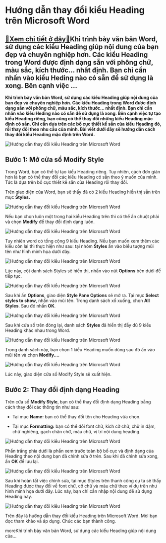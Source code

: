 Hướng dẫn thay đổi kiểu Heading trên Microsoft Word
===================================================

[:gift:Xem chi tiết ở đây:gift:](https://hddtvn.com/huong-dan-thay-doi-kieu-heading-tren-microsoft-word/)Khi trình bày văn bản Word, sử dụng các kiểu Heading giúp nội dung của bạn đẹp và chuyên nghiệp hơn. Các kiểu Heading trong Word được định dạng sẵn với phông chữ, màu sắc, kích thước… nhất định. Bạn chỉ cần nhấn vào kiểu Heding nào có sẵn để sử dụng là xong. Bên cạnh việc …
----------------------------------------------------------------------------------------------------------------------------------------------------------------------------------------------------------------------------------------------------------------------------------

**Khi trình bày văn bản Word, sử dụng các kiểu Heading giúp nội dung của bạn đẹp và chuyên nghiệp hơn. Các kiểu Heading trong Word được định dạng sẵn với phông chữ, màu sắc, kích thước… nhất định. Bạn chỉ cần nhấn vào kiểu Heding nào có sẵn để sử dụng là xong. Bên cạnh việc tự tạo kiểu Heading riêng, bạn cũng có thể thay đổi những kiểu Heading mặc định có sẵn. Chỉ cần dựa trên các bố cục thiết kế sẵn của kiểu Heading đó, rồi thay đổi theo nhu cầu của mình. Bài viết dưới đây sẽ hướng dẫn cách thay đổi kiểu Heading mặc định trên Word.**


![Hướng dẫn thay đổi kiểu Heading trên Microsoft Word](https://hddtvn.com/wp-content/uploads/2021/01/heading-word.jpg)


**Bước 1: Mở cửa sổ Modify Style**
----------------------------------


Trong Word, bạn có thể tự tạo kiểu Heading riêng. Tuy nhiên, cách đơn giản hơn là bạn có thể thay đổi các kiểu Heading có sẵn theo ý muốn của mình. Tức là dựa trên bố cục thiết kế sẵn của Heading rồi thay đổi.


Trên giao diện của Word, bạn sẽ thấy đã có 2 kiểu Heading hiển thị sẵn trên mục **Styles.**


![Hướng dẫn thay đổi kiểu Heading trên Microsoft Word](https://hddtvn.com/wp-content/uploads/2021/01/f14.png "Hướng dẫn thay đổi kiểu Heading trên Microsoft Word")


Nếu bạn chọn luôn một trong hai kiểu Heading trên thì có thể ấn chuột phải và chọn **Modify** để thay đổi định dạng luôn.


![Hướng dẫn thay đổi kiểu Heading trên Microsoft Word](https://hddtvn.com/wp-content/uploads/2021/01/f15-1.png "Hướng dẫn thay đổi kiểu Heading trên Microsoft Word")


Tuy nhiên word có tổng cộng 9 kiểu Heading. Nếu bạn muốn xem thêm các kiểu còn lại thì thực hiện như sau: tại nhóm **Styles** ấn vào biểu tượng mũi tên như hình minh họa dưới đây.


![Hướng dẫn thay đổi kiểu Heading trên Microsoft Word](https://hddtvn.com/wp-content/uploads/2021/01/f16.png "Hướng dẫn thay đổi kiểu Heading trên Microsoft Word")


Lúc này, cột danh sách Styles sẽ hiển thị, nhấn vào nút **Options** bên dưới để tiếp tục.


![](https://hddtvn.com/wp-content/uploads/2021/01/f17.png "Hướng dẫn thay đổi kiểu Heading trên Microsoft Word")


Sau khi ấn **Options**, giao diện **Style Pane Options** sẽ mở ra. Tại mục **Select styles to show**, nhấn vào mũi tên. Trong danh sách xổ xuống, chọn **All Styles**. Sau đó nhấn **OK**.


![](https://hddtvn.com/wp-content/uploads/2021/01/f18.png "Hướng dẫn thay đổi kiểu Heading trên Microsoft Word")


Sau khi cửa sổ trên đóng lại, danh sách **Styles** đã hiển thị đầy đủ 9 kiểu Heading khác nhau trong Word.


![](https://hddtvn.com/wp-content/uploads/2021/01/f19.png "Hướng dẫn thay đổi kiểu Heading trên Microsoft Word")


Trong danh sách này, bạn chọn 1 kiểu Heading muốn dùng sau đó ấn vào mũi tên và chọn **Modify….**


![](https://hddtvn.com/wp-content/uploads/2021/01/f20.png "Hướng dẫn thay đổi kiểu Heading trên Microsoft Word")


Lúc này, giao diện cửa sổ Modify Style sẽ xuất hiện.


**Bước 2: Thay đổi định dạng Heading**
--------------------------------------


Trên cửa sổ **Modify Style**, bạn có thể thay đổi định dạng Heading bằng cách thay đổi các thông tin như sau:


+ Tại mục **Name:** bạn có thể thay đổi tên cho Heading vừa chọn.


+ Tại mục **Formatting:** bạn có thể đổi font chữ, kích cỡ chữ, chữ in đậm, chữ nghiêng, gạch chân chữ, màu chữ, vị trí nội dung heading.


![](https://hddtvn.com/wp-content/uploads/2021/01/f21.png "Hướng dẫn thay đổi kiểu Heading trên Microsoft Word")


Phần trắng phía dưới là phần xem trước toàn bộ bố cục và định dạng của Heading theo nội dung bạn đã chỉnh sửa ở trên. Sau khi đã chỉnh sửa xong, ấn **OK** để lưu lại.


![Hướng dẫn thay đổi kiểu Heading trên Microsoft Word](https://hddtvn.com/wp-content/uploads/2021/01/f22.png "Hướng dẫn thay đổi kiểu Heading trên Microsoft Word")


Sau khi hoàn tất việc chỉnh sửa, tại mục Styles trên thanh công cụ ta sẽ thấy Heading được thay đổi về font chữ, cỡ chữ và màu chữ theo ví dụ trên như hình minh họa dưới đây. Lúc này, bạn chỉ cần nhập nội dung để sử dụng Heading này.


![](https://hddtvn.com/wp-content/uploads/2021/01/f23.png "Hướng dẫn thay đổi kiểu Heading trên Microsoft Word")


Trên đây là hướng dẫn thay đổi kiểu Heading trên Microsoft Word. Mời bạn đọc tham khảo và áp dụng. Chúc các bạn thành công.


moreKhi trình bày văn bản Word, sử dụng các kiểu Heading giúp nội dung của…

